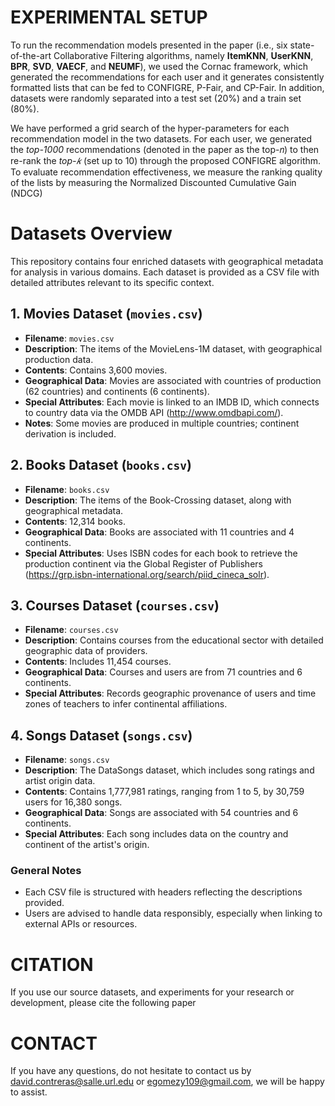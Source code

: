 # EXPERIMENTAL SETUP

To run the recommendation models presented in the paper (i.e., six state-of-the-art Collaborative Filtering algorithms, namely **ItemKNN**, **UserKNN**, **BPR**, **SVD**, **VAECF**, and **NEUMF**), we used the Cornac framework, which generated the recommendations for each user and it generates consistently formatted lists that can be fed to CONFIGRE, P-Fair, and CP-Fair. In addition, datasets were randomly separated into a test set (20%) and a train set (80%).

We have performed a grid search of the hyper-parameters for each recommendation model in the two datasets. For each user, we generated the *top-1000* recommendations (denoted in the paper as the top-𝑛) to then re-rank the *top-𝑘* (set up to 10) through the proposed CONFIGRE algorithm. To evaluate recommendation effectiveness, we measure the ranking quality of the lists by measuring the Normalized Discounted Cumulative Gain (NDCG)

# Datasets Overview

This repository contains four enriched datasets with geographical metadata for analysis in various domains. Each dataset is provided as a CSV file with detailed attributes relevant to its specific context.

## 1. Movies Dataset (`movies.csv`)
- **Filename**: `movies.csv`
- **Description**: The items of the MovieLens-1M dataset, with geographical production data.
- **Contents**: Contains 3,600 movies.
- **Geographical Data**: Movies are associated with countries of production (62 countries) and continents (6 continents).
- **Special Attributes**: Each movie is linked to an IMDB ID, which connects to country data via the OMDB API (http://www.omdbapi.com/).
- **Notes**: Some movies are produced in multiple countries; continent derivation is included.

## 2. Books Dataset (`books.csv`)
- **Filename**: `books.csv`
- **Description**: The items of the Book-Crossing dataset, along with geographical metadata.
- **Contents**: 12,314 books.
- **Geographical Data**: Books are associated with 11 countries and 4 continents.
- **Special Attributes**: Uses ISBN codes for each book to retrieve the production continent via the Global Register of Publishers (https://grp.isbn-international.org/search/piid_cineca_solr).

## 3. Courses Dataset (`courses.csv`)
- **Filename**: `courses.csv`
- **Description**: Contains courses from the educational sector with detailed geographic data of providers.
- **Contents**: Includes 11,454 courses.
- **Geographical Data**: Courses and users are from 71 countries and 6 continents.
- **Special Attributes**: Records geographic provenance of users and time zones of teachers to infer continental affiliations.

## 4. Songs Dataset (`songs.csv`)
- **Filename**: `songs.csv`
- **Description**: The DataSongs dataset, which includes song ratings and artist origin data.
- **Contents**: Contains 1,777,981 ratings, ranging from 1 to 5, by 30,759 users for 16,380 songs.
- **Geographical Data**: Songs are associated with 54 countries and 6 continents.
- **Special Attributes**: Each song includes data on the country and continent of the artist's origin.

### General Notes
- Each CSV file is structured with headers reflecting the descriptions provided.
- Users are advised to handle data responsibly, especially when linking to external APIs or resources.

# CITATION
If you use our source datasets, and experiments for your research or development, please cite the following paper


# CONTACT
If you have any questions, do not hesitate to contact us by david.contreras@salle.url.edu or egomezy109@gmail.com, we will be happy to assist.

